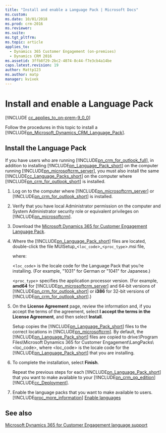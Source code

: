 ```yaml
---
title: "Install and enable a Language Pack | Microsoft Docs"
ms.custom: 
ms.date: 10/01/2018
ms.prod: crm-2016
ms.reviewer: 
ms.suite: 
ms.tgt_pltfrm: 
ms.topic: article
applies_to: 
  - Dynamics 365 Customer Engagement (on-premises)
  - Dynamics CRM 2016
ms.assetid: 3ffb8f29-2bc2-4074-8c44-f7e3cb4a14be
caps.latest.revision: 19
author: Mattp123
ms.author: matp
manager: kvivek
---
```

# Install and enable a Language Pack

[!INCLUDE [cc_applies_to_on-prem-9_0_0](../includes/cc_applies_to_on-prem-9_0_0.md)]

Follow the procedures in this topic to install a [!INCLUDE[pn_Microsoft_Dynamics_CRM_Language_Pack](../includes/pn-microsoft-dynamics-crm-language-pack.md)].  
  

## Install the Language Pack 
 If you have users who are running [!INCLUDE[pn_crm_for_outlook_full](../includes/pn-crm-for-outlook-full.md)], in addition to installing [!INCLUDE[pn_Language_Pack_short](../includes/pn-language-pack-short.md)] on the computer running [!INCLUDE[pn_microsoftcrm_server](../includes/pn-microsoftcrm-server.md)], you must also install the same [!INCLUDE[cc_Language_Packs_short](../includes/cc-language-packs-short.md)] on the computer where [!INCLUDE[pn_crm_for_outlook_short](../includes/pn-crm-for-outlook-short.md)] is installed.  
  
1.  Log on to the computer where [!INCLUDE[pn_microsoftcrm_server](../includes/pn-microsoftcrm-server.md)] or [!INCLUDE[pn_crm_for_outlook_short](../includes/pn-crm-for-outlook-short.md)] is installed.  
  
2.  Verify that you have local Administrator permission on the computer and System Administrator security role or equivalent privileges on [!INCLUDE[pn_microsoftcrm](../includes/pn-microsoftcrm.md)].  
  
3. Download the [Microsoft Dynamics 365 for Customer Engagement Language Pack](https://go.microsoft.com/fwlink/?linkid=2025434).  
  
4.  Where the [!INCLUDE[pn_Language_Pack_short](../includes/pn-language-pack-short.md)] files are located, double-click the file MUISetup_<`loc_code`>_<`proc_type`>.msi file,  
  
     where:  
  
     <`loc_code`> is the locale code for the Language Pack that you’re installing. (For example, "1031" for German or "1041" for Japanese.)  
  
     <`proc_type`> specifies the application processor version. (For example, **amd64** for [!INCLUDE[pn_microsoftcrm_server](../includes/pn-microsoftcrm-server.md)] and 64-bit versions of [!INCLUDE[pn_crm_for_outlook_short](../includes/pn-crm-for-outlook-short.md)] or **i386** for 32-bit versions of [!INCLUDE[pn_crm_for_outlook_short](../includes/pn-crm-for-outlook-short.md)].)  
  
5.  On the  **License Agreement** page, review the information and, if you accept the terms of the agreement, select **I accept the terms in the License Agreement**, and then select **Install**.  
  
     Setup copies the [!INCLUDE[pn_Language_Pack_short](../includes/pn-language-pack-short.md)] files to the correct locations in [!INCLUDE[pn_microsoftcrm](../includes/pn-microsoftcrm.md)]. By default, the [!INCLUDE[pn_Language_Pack_short](../includes/pn-language-pack-short.md)] files are copied to drive:\Program Files\Microsoft Dynamics 365 for Customer Engagement\LangPacks\\<loc_code>, where <loc_code> is the locale code for the [!INCLUDE[pn_Language_Pack_short](../includes/pn-language-pack-short.md)] that you are installing.  
  
6.  To complete the installation, select **Finish**.  
  
     Repeat the previous steps for each [!INCLUDE[pn_Language_Pack_short](../includes/pn-language-pack-short.md)] that you want to make available to your [!INCLUDE[pn_crm_op_edition](../includes/pn-crm-op-edition.md)] [!INCLUDE[cc_Deployment](../includes/cc-deployment.md)].  
  
7.  Enable the language packs that you want to make available to users. [!INCLUDE[proc_more_information](../includes/proc-more-information.md)] [Enable languages](../admin/enable-languages.md)  
  
## See also  
[Microsoft Dynamics 365 for Customer Engagement language support](microsoft-dynamics-365-language-support.md)

